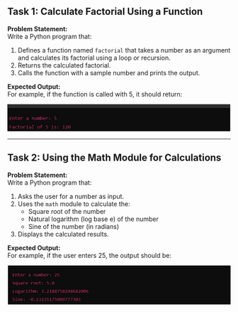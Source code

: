 ## Task 1: Calculate Factorial Using a Function

**Problem Statement:**  
Write a Python program that:  
1. Defines a function named `factorial` that takes a number as an argument and calculates its factorial using a loop or recursion.  
2. Returns the calculated factorial.  
3. Calls the function with a sample number and prints the output.  

**Expected Output:**  
For example, if the function is called with 5, it should return:

![alt text](Task1.png)

---

## Task 2: Using the Math Module for Calculations

**Problem Statement:**  
Write a Python program that:  
1. Asks the user for a number as input.  
2. Uses the `math` module to calculate the:  
   - Square root of the number  
   - Natural logarithm (log base e) of the number  
   - Sine of the number (in radians)  
3. Displays the calculated results.  

**Expected Output:**  
For example, if the user enters 25, the output should be:

![alt text](Task2.png)